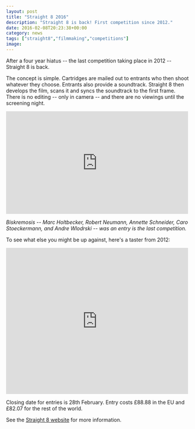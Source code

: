 ```yaml
---
layout: post
title: "Straight 8 2016"
description: "Straight 8 is back! First competition since 2012."
date: 2016-02-08T20:23:38+00:00
category: news
tags: ["straight8","filmmaking","competitions"]
image:
---
```


After a four year hiatus -- the last competition taking place in 2012 -- Straight 8 is back.

The concept is simple. Cartridges are mailed out to entrants who then shoot whatever they choose. Entrants also provide a soundtrack. Straight 8 then develops the film, scans it and syncs the soundtrack to the first frame. There is no editing -- only in camera -- and there are no viewings until the screening night.

<iframe src="https://player.vimeo.com/video/69007024?title=0&byline=0&portrait=0" width="500" height="281" frameborder="0" webkitallowfullscreen mozallowfullscreen allowfullscreen></iframe><p></p>

*Biskremosis -- Marc Holtbecker, Robert Neumann, Annette Schneider, Caro Stoeckermann, and Andre Wlodrski -- was an entry is the last competition.*

To see what else you might be up against, here's a taster from 2012:

<iframe src="https://player.vimeo.com/video/42698960?title=0&byline=0&portrait=0" width="500" height="400" frameborder="0" webkitallowfullscreen mozallowfullscreen allowfullscreen></iframe><p></p>

Closing date for entries is 28th February. Entry costs £88.88 in the EU and £82.07 for the rest of the world.

See the [Straight 8 website](http://www.straight8.net/) for more information.
